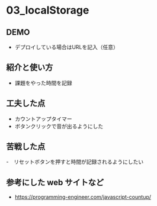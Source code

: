 # 03_localStorage

## DEMO

  - デプロイしている場合はURLを記入（任意）

## 紹介と使い方

  - 課題をやった時間を記録

## 工夫した点

  - カウントアップタイマー
  - ボタンクリックで音が出るようにした

## 苦戦した点

  -　リセットボタンを押すと時間が記録されるようにしたい

## 参考にした web サイトなど

  - https://programming-engineer.com/javascript-countup/
